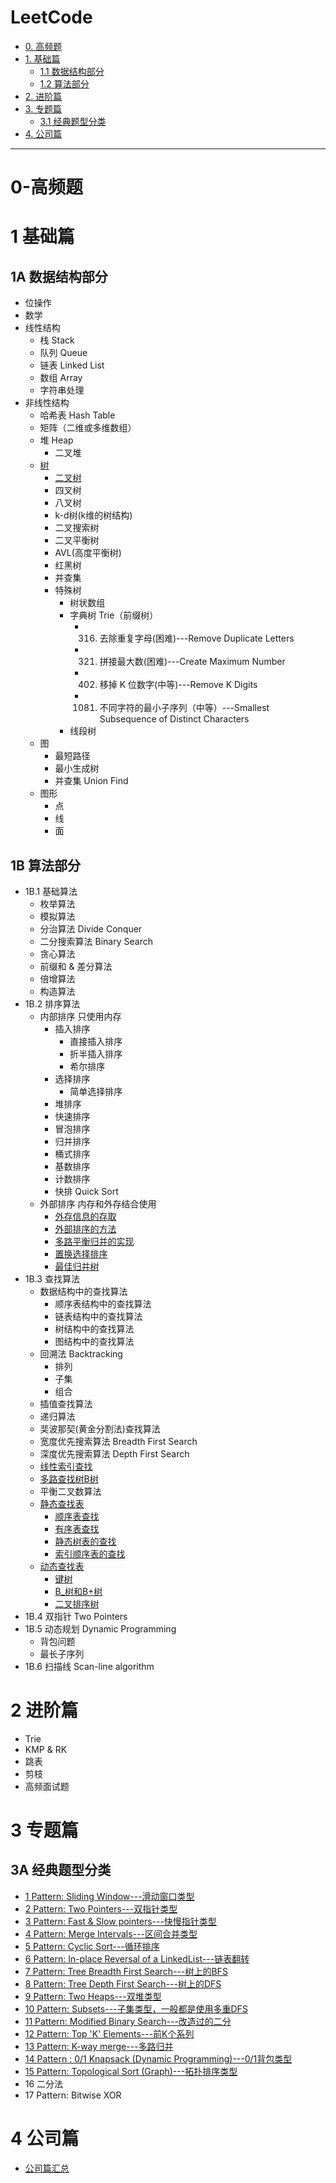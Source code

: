 
# LeetCode 
* [0. 高频题](#0-高频题)
* [1. 基础篇](#1-基础篇)
  * [1.1 数据结构部分 ](#1A-数据结构部分)
  * [1.2 算法部分](#1B-算法部分)
* [2. 进阶篇](#2-进阶篇)
* [3. 专题篇](#3-专题篇)
  * [3.1 经典题型分类](#3A-经典题型分类)
* [4. 公司篇](#4-公司篇)

---

# 0-高频题

# 1 基础篇
## 1A 数据结构部分
   * 位操作
   * 数学
   * 线性结构
     * 栈 Stack
     * 队列 Queue
     * 链表 Linked List 
     * 数组 Array
     * 字符串处理
   * 非线性结构 
     * 哈希表 Hash Table
     * 矩阵（二维或多维数组） 
     * 堆 Heap
       * 二叉堆
     * [树](https://github.com/stevenli91748/Data-Structure-and-Algorithmic/blob/master/LeetCode%E7%AE%97%E6%B3%95%E9%9D%A2%E8%AF%95/%E6%95%B0%E6%8D%AE%E7%BB%93%E6%9E%84%E9%83%A8%E5%88%86/LeetCode---%E6%A0%91%20tree.md)
       * [二叉树](https://github.com/stevenli91748/Data-Structure-and-Algorithmic/blob/master/LeetCode%E7%AE%97%E6%B3%95%E9%9D%A2%E8%AF%95/%E6%95%B0%E6%8D%AE%E7%BB%93%E6%9E%84%E9%83%A8%E5%88%86/%E4%BA%8C%E5%8F%89%E6%A0%91.md)
       * 四叉树
       * 八叉树
       * k-d树(k维的树结构)
       * 二叉搜索树
       * 二叉平衡树
       * AVL(高度平衡树)
       * 红黑树
       * 并查集
       * 特殊树
         * 树状数组
         * 字典树 Trie（前缀树）
           * 316. 去除重复字母(困难)---Remove Duplicate Letters
           * 321. 拼接最大数(困难)---Create Maximum Number
           * 402. 移掉 K 位数字(中等)---Remove K Digits
           * 1081. 不同字符的最小子序列（中等）---Smallest Subsequence of Distinct Characters 
         * 线段树
     * 图
       * 最短路径
       * 最小生成树 
       * 并查集 Union Find
     * 图形
       * 点
       * 线
       * 面

## 1B 算法部分
   * 1B.1 基础算法
     * 枚举算法
     * 模拟算法
     * 分治算法 Divide Conquer 
     * 二分搜索算法 Binary Search 
     * 贪心算法 
     * 前缀和 & 差分算法
     * 倍增算法
     * 构造算法
   * 1B.2 排序算法
     * 内部排序 只使用内存 
       * 插入排序
         * 直接插入排序
         * 折半插入排序
         * 希尔排序
       * 选择排序
         * 简单选择排序
       * 堆排序
       * 快速排序
       * 冒泡排序
       * 归并排序
       * 桶式排序
       * 基数排序
       * 计数排序 
       * 快排 Quick Sort
     * 外部排序 内存和外存结合使用
       * [外存信息的存取](#外存信息的存取)
       * [外部排序的方法](#外部排序的方法)
       * [多路平衡归并的实现](#多路平衡归并的实现)
       * [置换选择排序](#置换选择排序)
       * [最佳归并树](#最佳归并树)
   * 1B.3 查找算法
     * 数据结构中的查找算法
       * 顺序表结构中的查找算法	
       * 链表结构中的查找算法	
       * 树结构中的查找算法	
       * 图结构中的查找算法 
     * 回溯法 Backtracking
       * 排列
       * 子集
       * 组合 
     * 插值查找算法
     * 递归算法 
     * 奜波那契(黄金分割法)查找算法
     * 宽度优先搜索算法 Breadth First Search 
     * 深度优先搜索算法 Depth First Search
     * [线性索引查找](#线性索引查找)
     * [多路查找树B树](#多路查找树B树)
     * 平衡二叉数算法
     * [静态查找表](#静态查找表)
       *  [顺序表查找](#顺序表查找)
       *  [有序表查找](#有序表查找)
       *  [静态树表的查找](#静态树表的查找)
       *  [索引顺序表的查找](#索引顺序表的查找)
     * [动态查找表](#动态查找表)
       *  [键树](#键树)     
       *  [B_树和B+树](#B_树和B+树)
       *  [二叉排序树](#二叉排序树)
   * 1B.4 双指针 Two Pointers 
   * 1B.5 动态规划 Dynamic Programming
     * 背包问题
     * 最长子序列  
   * 1B.6 扫描线 Scan-line algorithm
   

# 2 进阶篇
  *  Trie
  *  KMP & RK
  *  跳表
  *  剪枝
  *  高频面试题

# 3 专题篇
## 3A 经典题型分类

* [1 Pattern: Sliding Window---滑动窗口类型](https://github.com/stevenli91748/Data-Structure-and-Algorithmic/blob/master/LeetCode%E7%AE%97%E6%B3%95%E9%9D%A2%E8%AF%95/%E7%BB%8F%E5%85%B8%E9%A2%98%E5%9E%8B%E5%88%86%E7%B1%BB/1.%20Pattern:%20Sliding%20window%EF%BC%8C%E6%BB%91%E5%8A%A8%E7%AA%97%E5%8F%A3%E7%B1%BB%E5%9E%8B/README.md)
* [2 Pattern: Two Pointers---双指针类型](https://github.com/stevenli91748/Data-Structure-and-Algorithmic/blob/master/LeetCode%E7%AE%97%E6%B3%95%E9%9D%A2%E8%AF%95/%E7%BB%8F%E5%85%B8%E9%A2%98%E5%9E%8B%E5%88%86%E7%B1%BB/2%20Pattern:%20Two%20Pointers/README.md)
* [3 Pattern: Fast & Slow pointers---快慢指针类型](https://github.com/stevenli91748/Data-Structure-and-Algorithmic/blob/master/LeetCode%E7%AE%97%E6%B3%95%E9%9D%A2%E8%AF%95/%E7%BB%8F%E5%85%B8%E9%A2%98%E5%9E%8B%E5%88%86%E7%B1%BB/3.%20Pattern:%20Fast%20%26%20Slow%20pointers%2C%20%E5%BF%AB%E6%85%A2%E6%8C%87%E9%92%88%E7%B1%BB%E5%9E%8B/README.md)
* [4 Pattern: Merge Intervals---区间合并类型](https://github.com/stevenli91748/Data-Structure-and-Algorithmic/blob/master/LeetCode%E7%AE%97%E6%B3%95%E9%9D%A2%E8%AF%95/%E7%BB%8F%E5%85%B8%E9%A2%98%E5%9E%8B%E5%88%86%E7%B1%BB/4.%20Pattern:%20Merge%20Intervals%EF%BC%8C%E5%8C%BA%E9%97%B4%E5%90%88%E5%B9%B6%E7%B1%BB%E5%9E%8B/README.md)
* [5 Pattern: Cyclic Sort---循环排序](https://github.com/stevenli91748/Data-Structure-and-Algorithmic/blob/master/LeetCode%E7%AE%97%E6%B3%95%E9%9D%A2%E8%AF%95/%E7%BB%8F%E5%85%B8%E9%A2%98%E5%9E%8B%E5%88%86%E7%B1%BB/5.%20Pattern:%20Cyclic%20Sort%EF%BC%8C%E5%BE%AA%E7%8E%AF%E6%8E%92%E5%BA%8F/README.md)
* [6 Pattern: In-place Reversal of a LinkedList---链表翻转](https://github.com/stevenli91748/Data-Structure-and-Algorithmic/blob/master/LeetCode%E7%AE%97%E6%B3%95%E9%9D%A2%E8%AF%95/%E7%BB%8F%E5%85%B8%E9%A2%98%E5%9E%8B%E5%88%86%E7%B1%BB/6.%20Pattern:%20In-place%20Reversal%20of%20a%20LinkedList%EF%BC%8C%E9%93%BE%E8%A1%A8%E7%BF%BB%E8%BD%AC/README.md)
* [7 Pattern: Tree Breadth First Search---树上的BFS](https://github.com/stevenli91748/Data-Structure-and-Algorithmic/blob/master/LeetCode%E7%AE%97%E6%B3%95%E9%9D%A2%E8%AF%95/%E7%BB%8F%E5%85%B8%E9%A2%98%E5%9E%8B%E5%88%86%E7%B1%BB/7.%20Pattern:%20Tree%20Breadth%20First%20Search%EF%BC%8C%E6%A0%91%E4%B8%8A%E7%9A%84BFS/README.md)
* [8 Pattern: Tree Depth First Search---树上的DFS](https://github.com/stevenli91748/Data-Structure-and-Algorithmic/blob/master/LeetCode%E7%AE%97%E6%B3%95%E9%9D%A2%E8%AF%95/%E7%BB%8F%E5%85%B8%E9%A2%98%E5%9E%8B%E5%88%86%E7%B1%BB/8.%20Pattern:%20Tree%20Depth%20First%20Search%EF%BC%8C%E6%A0%91%E4%B8%8A%E7%9A%84DFS/README.md)
* [9 Pattern: Two Heaps---双堆类型](https://github.com/stevenli91748/Data-Structure-and-Algorithmic/blob/master/LeetCode%E7%AE%97%E6%B3%95%E9%9D%A2%E8%AF%95/%E7%BB%8F%E5%85%B8%E9%A2%98%E5%9E%8B%E5%88%86%E7%B1%BB/9.%20Pattern:%20Two%20Heaps%EF%BC%8C%E5%8F%8C%E5%A0%86%E7%B1%BB%E5%9E%8B/README.md)
* [10 Pattern: Subsets---子集类型，一般都是使用多重DFS](https://github.com/stevenli91748/Data-Structure-and-Algorithmic/blob/master/LeetCode%E7%AE%97%E6%B3%95%E9%9D%A2%E8%AF%95/%E7%BB%8F%E5%85%B8%E9%A2%98%E5%9E%8B%E5%88%86%E7%B1%BB/10.%20Pattern:%20Subsets%EF%BC%8C%E5%AD%90%E9%9B%86%E7%B1%BB%E5%9E%8B%EF%BC%8C%E4%B8%80%E8%88%AC%E9%83%BD%E6%98%AF%E4%BD%BF%E7%94%A8%E5%A4%9A%E9%87%8DDFS/README.md)
* [11 Pattern: Modified Binary Search---改造过的二分](https://github.com/stevenli91748/Data-Structure-and-Algorithmic/blob/master/LeetCode%E7%AE%97%E6%B3%95%E9%9D%A2%E8%AF%95/%E7%BB%8F%E5%85%B8%E9%A2%98%E5%9E%8B%E5%88%86%E7%B1%BB/11.%20Pattern:%20Modified%20Binary%20Search%EF%BC%8C%E6%94%B9%E9%80%A0%E8%BF%87%E7%9A%84%E4%BA%8C%E5%88%86/README.md)
* [12 Pattern: Top 'K' Elements---前K个系列](https://github.com/stevenli91748/Data-Structure-and-Algorithmic/blob/master/LeetCode%E7%AE%97%E6%B3%95%E9%9D%A2%E8%AF%95/%E7%BB%8F%E5%85%B8%E9%A2%98%E5%9E%8B%E5%88%86%E7%B1%BB/12.%20Pattern:%20Top%20%E2%80%98K%E2%80%99%20Elements%EF%BC%8C%E5%89%8DK%E4%B8%AA%E7%B3%BB%E5%88%97/README.md)
* [13 Pattern: K-way merge---多路归并](https://github.com/stevenli91748/Data-Structure-and-Algorithmic/blob/master/LeetCode%E7%AE%97%E6%B3%95%E9%9D%A2%E8%AF%95/%E7%BB%8F%E5%85%B8%E9%A2%98%E5%9E%8B%E5%88%86%E7%B1%BB/13.%20Pattern:%20K-way%20merge%EF%BC%8C%E5%A4%9A%E8%B7%AF%E5%BD%92%E5%B9%B6/README.md)
* [14 Pattern : 0/1 Knapsack (Dynamic Programming)---0/1背包类型](https://github.com/stevenli91748/Data-Structure-and-Algorithmic/blob/master/LeetCode%E7%AE%97%E6%B3%95%E9%9D%A2%E8%AF%95/%E7%BB%8F%E5%85%B8%E9%A2%98%E5%9E%8B%E5%88%86%E7%B1%BB/14.%20Pattern:%200%20mod%201%20Knapsack%20(Dynamic%20Programming)/README.md)
* [15 Pattern: Topological Sort (Graph)---拓扑排序类型](https://github.com/stevenli91748/Data-Structure-and-Algorithmic/blob/master/LeetCode%E7%AE%97%E6%B3%95%E9%9D%A2%E8%AF%95/%E7%BB%8F%E5%85%B8%E9%A2%98%E5%9E%8B%E5%88%86%E7%B1%BB/15.%20Pattern:%20Topological%20Sort%20(Graph)%EF%BC%8C%E6%8B%93%E6%89%91%E6%8E%92%E5%BA%8F%E7%B1%BB%E5%9E%8B/README.md)
* 16 二分法
* 17 Pattern: Bitwise XOR

# 4 公司篇
  
  *  [公司篇汇总](https://leetcode.jp/problems.php)
  

